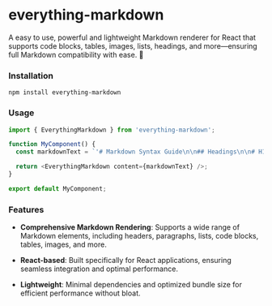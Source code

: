 # everything-markdown

A easy to use, powerful and lightweight Markdown renderer for React that supports code blocks, tables, images, lists, headings, and more—ensuring full Markdown compatibility with ease. 🚀

### Installation

```
npm install everything-markdown
```

### Usage

````javascript
import { EverythingMarkdown } from 'everything-markdown';

function MyComponent() {
  const markdownText = `'# Markdown Syntax Guide\n\n## Headings\n\n# H1\n## H2\n### H3\n#### H4\n##### H5\n###### H6\n\n## Emphasis\n\n*Italic* or _Italic_\n\n**Bold** or __Bold__\n\n***Bold and Italic*** or ___Bold and Italic___\n\n~~Strikethrough~~\n\n## Lists\n\n### Unordered List\n\n- Item 1\n- Item 2\n  - Subitem 1\n  - Subitem 2\n- Item 3\n\n### Ordered List\n\n1. First item\n2. Second item\n   1. Subitem 1\n   2. Subitem 2\n3. Third item\n\n## Links\n\n[OpenAI](https://openai.com)\n\n## Images\n\n![Alt text](https://via.placeholder.com/150 "Image Title")\n\n## Code\n\n### Inline Code\n\nUse `code` inside a sentence.\n\n### Block Code\n\n```javascript\nfunction helloWorld() {\n    console.log("Hello, World!");\n}\n```\n\n## Blockquotes\n\n> This is a blockquote.\n> \n> It can span multiple lines.\n\n## Tables\n\n| Name  | Age | City    |\n|-------|-----|--------|\n| Alice | 25  | New York |\n| Bob   | 30  | London  |\n\n## Horizontal Rule\n\n---\n\n## Task List\n\n- [x] Task 1\n- [ ] Task 2\n- [ ] Task 3\n\n## Footnotes\n\nThis is a footnote reference[^1].\n\n[^1]: This is the footnote text.\n\n## HTML in Markdown\n\n<div style="color: red;">This text is red.</div>\n';`;

  return <EverythingMarkdown content={markdownText} />;
}

export default MyComponent;
````

### Features

- **Comprehensive Markdown Rendering**: Supports a wide range of Markdown elements, including headers, paragraphs, lists, code blocks, tables, images, and more.

- **React-based**: Built specifically for React applications, ensuring seamless integration and optimal performance.

- **Lightweight**: Minimal dependencies and optimized bundle size for efficient performance without bloat.
